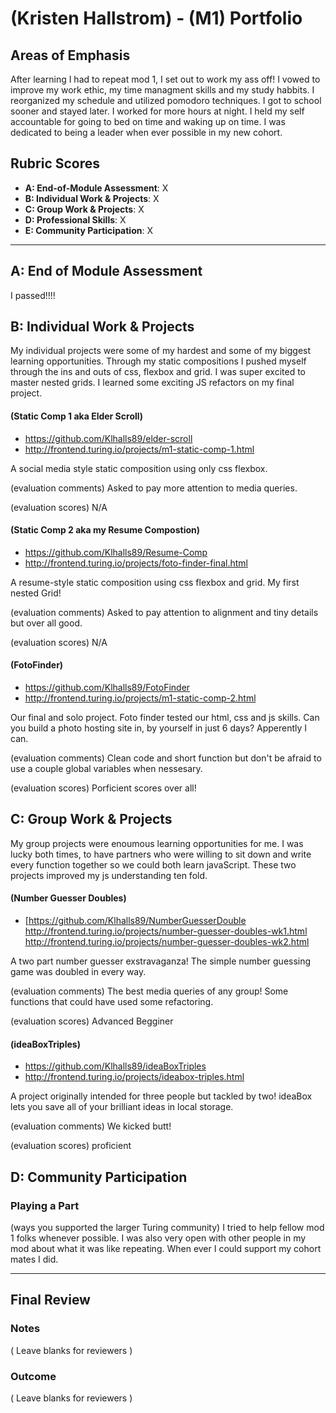 # (Kristen Hallstrom) - (M1) Portfolio

## Areas of Emphasis

After learning I had to repeat mod 1,  I set out to work my ass off! I vowed to improve my work ethic, my time managment skills and my study habbits. I reorganized my schedule and utilized pomodoro techniques. I got to school sooner and stayed later. I worked for more hours at night. I held my self accountable for going to bed on time and waking up on time. I was dedicated to being a leader when ever possible in my new cohort. 

## Rubric Scores

* **A: End-of-Module Assessment**: X
* **B: Individual Work & Projects**: X
* **C: Group Work & Projects**: X
* **D: Professional Skills**: X
* **E: Community Participation**: X

-----------------------

## A: End of Module Assessment

I passed!!!!

## B: Individual Work & Projects

My individual projects were some of my hardest and some of my biggest learning opportunities. Through my static compositions I pushed myself through the ins and outs of css, flexbox and grid.  I was super excited to master nested grids. I learned some exciting JS refactors on my final project. 

#### (Static Comp 1 aka Elder Scroll)

* https://github.com/Klhalls89/elder-scroll
* http://frontend.turing.io/projects/m1-static-comp-1.html

A social media style static composition using only css flexbox.

(evaluation comments)
Asked to pay more attention to media queries.

(evaluation scores)
N/A

#### (Static Comp 2 aka my Resume Compostion)

* https://github.com/Klhalls89/Resume-Comp
* http://frontend.turing.io/projects/foto-finder-final.html

A resume-style static composition using css flexbox and grid. My first nested Grid!

(evaluation comments)
Asked to pay attention to alignment and tiny details but over all good.

(evaluation scores)
N/A

#### (FotoFinder)

* https://github.com/Klhalls89/FotoFinder
* http://frontend.turing.io/projects/m1-static-comp-2.html

Our final and solo project. Foto finder tested our html, css and js skills. Can you build a photo hosting site in, by yourself in just 6 days? Apperently I can.

(evaluation comments)
Clean code and short function but don't be afraid to use a couple global variables when nessesary.

(evaluation scores)
Porficient scores over all!

## C: Group Work & Projects

My group projects were enoumous learning opportunities for me. I was lucky both times, to have partners who were willing to sit down and write every function together so we could both learn javaScript. These two projects improved my js understanding ten fold.

#### (Number Guesser Doubles)

* [https://github.com/Klhalls89/NumberGuesserDouble
http://frontend.turing.io/projects/number-guesser-doubles-wk1.html
http://frontend.turing.io/projects/number-guesser-doubles-wk2.html

A two part number guesser exstravaganza! The simple number guessing game was doubled in every way. 

(evaluation comments)
The best media queries of any group! Some functions that could have used some refactoring.

(evaluation scores)
Advanced Begginer

#### (ideaBoxTriples)

* https://github.com/Klhalls89/ideaBoxTriples
* http://frontend.turing.io/projects/ideabox-triples.html

A project originally intended for three people but tackled by two! ideaBox lets you save all of your brilliant ideas in local storage.

(evaluation comments)
We kicked butt!

(evaluation scores)
proficient

## D: Community Participation

### Playing a Part

(ways you supported the larger Turing community)
I tried to help fellow mod 1 folks whenever possible. I was also very open with other people in my mod about what it was like repeating. When ever I could support my cohort mates I did.

------------------

## Final Review

### Notes

( Leave blanks for reviewers )

### Outcome

( Leave blanks for reviewers )
